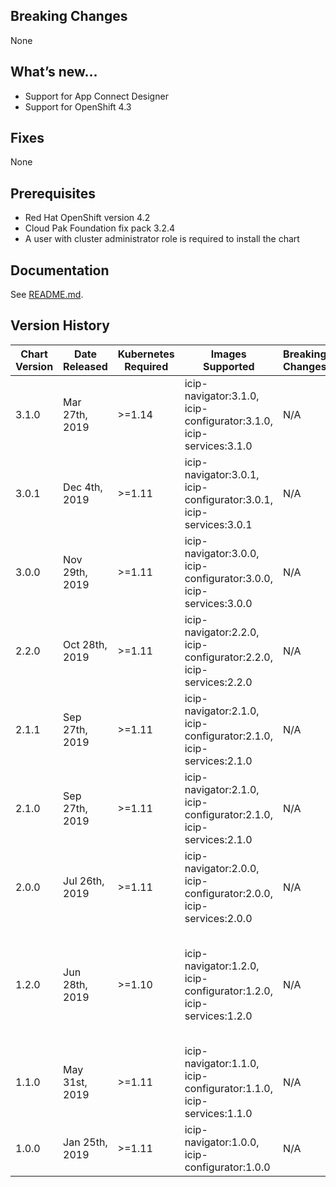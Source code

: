 ## Breaking Changes
None

## What’s new...
- Support for App Connect Designer
- Support for OpenShift 4.3

## Fixes
None

## Prerequisites
* Red Hat OpenShift version 4.2
* Cloud Pak Foundation fix pack 3.2.4
* A user with cluster administrator role is required to install the chart

## Documentation
See [README.md](README.md).

## Version History
| Chart Version | Date Released  | Kubernetes Required | Images Supported                                                   | Breaking Changes | Details                                                                   |
| ------------- | -------------- | ------------------- | ------------------------------------------------------------------ | ---------------- | ------------------------------------------------------------------------- |
| 3.1.0         | Mar 27th, 2019 | \>=1.14             | icip-navigator:3.1.0, icip-configurator:3.1.0, icip-services:3.1.0 | N/A              | Support for IBM App Connect Designer                                      |
| 3.0.1         | Dec 4th, 2019  | \>=1.11             | icip-navigator:3.0.1, icip-configurator:3.0.1, icip-services:3.0.1 | N/A              | Fixes                                                                     |
| 3.0.0         | Nov 29th, 2019 | \>=1.11             | icip-navigator:3.0.0, icip-configurator:3.0.0, icip-services:3.0.0 | N/A              | Support for OpenShift 4.2                                                 |
| 2.2.0         | Oct 28th, 2019 | \>=1.11             | icip-navigator:2.2.0, icip-configurator:2.2.0, icip-services:2.2.0 | N/A              | Support for Operations Dashboard                                          |
| 2.1.1         | Sep 27th, 2019 | \>=1.11             | icip-navigator:2.1.0, icip-configurator:2.1.0, icip-services:2.1.0 | N/A              | Fixes                                                                     |
| 2.1.0         | Sep 27th, 2019 | \>=1.11             | icip-navigator:2.1.0, icip-configurator:2.1.0, icip-services:2.1.0 | N/A              | Support for entitled registry and global cloud catalog                    |
| 2.0.0         | Jul 26th, 2019 | \>=1.11             | icip-navigator:2.0.0, icip-configurator:2.0.0, icip-services:2.0.0 | N/A              | Support Cloud Pak Foundation 3.2                                          |
| 1.2.0         | Jun 28th, 2019 | \>=1.10             | icip-navigator:1.2.0, icip-configurator:1.2.0, icip-services:1.2.0 | N/A              | Add platform asset repository. Rename from ibm-cip-prod to ibm-icp4i-prod |
| 1.1.0         | May 31st, 2019 | \>=1.11             | icip-navigator:1.1.0, icip-configurator:1.1.0, icip-services:1.1.0 | N/A              | Add Datapower and Aspera to the Navigator                                 |
| 1.0.0         | Jan 25th, 2019 | \>=1.11             | icip-navigator:1.0.0, icip-configurator:1.0.0                      | N/A              | Initial release                                                           |
